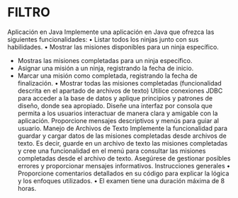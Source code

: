 # FILTRO

Aplicación en Java
Implemente una aplicación en Java que ofrezca las siguientes funcionalidades:
• Listar todos los ninjas junto con sus habilidades.
• Mostrar las misiones disponibles para un ninja específico.
- Mostras las misiones completadas para un ninja específico.
- Asignar una misión a un ninja, registrando la fecha de inicio.
- Marcar una misión como completada, registrando la fecha de finalización.
• Mostrar todas las misiones completadas (funcionalidad descrita en el apartado de archivos de texto)
Utilice conexiones JDBC para acceder a la base de datos y aplique principios y patrones de diseño, donde sea apropiado.
Diseñe una interfaz por consola que permita a los usuarios interactuar de manera clara y amigable con la aplicación. Proporcione mensajes descriptivos y menús para guiar al usuario.
Manejo de Archivos de Texto
Implemente la funcionalidad para guardar y cargar datos de las misiones completadas desde archivos de texto. Es decir, guarde en un archivo de texto las misiones completadas y cree una funcionalidad en el menú para consultar las misiones completadas desde el archivo de texto. Asegúrese de gestionar posibles errores y proporcionar mensajes informativos.
Instrucciones generales
• Proporcione comentarios detallados en su código para explicar la lógica y los enfoques utilizados.
• El examen tiene una duración máxima de 8 horas.

